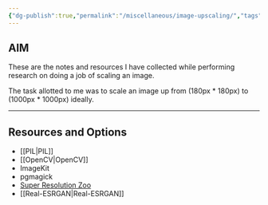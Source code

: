 ```yaml
---
{"dg-publish":true,"permalink":"/miscellaneous/image-upscaling/","tags":["images-processing"],"noteIcon":"2","updated":"2024-06-04T17:11:47.777+05:30"}
---
```



## AIM

These are the notes and resources I have collected while performing research on doing a job of scaling an image.

The task allotted to me was to scale an image up from (180px * 180px) to (1000px * 1000px) ideally.

---

## Resources and Options

- [[PIL\|PIL]]
- [[OpenCV\|OpenCV]]
- ImageKit
- pgmagick
- [Super Resolution Zoo](https://github.com/WolframRhodium/Super-Resolution-Zoo)
- [[Real-ESRGAN\|Real-ESRGAN]]

